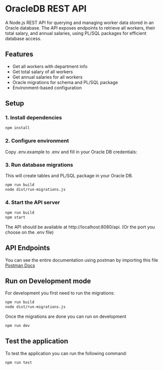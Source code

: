 # OracleDB REST API

A Node.js REST API for querying and managing worker data stored in an Oracle database. The API exposes endpoints to retrieve all workers, their total salary, and annual salaries, using PL/SQL packages for efficient database access.

## Features

- Get all workers with department info
- Get total salary of all workers
- Get annual salaries for all workers
- Oracle migrations for schema and PL/SQL package
- Environment-based configuration

## Setup

### 1. Install dependencies

```sh
npm install
```

### 2. Configure environment
Copy .env.example to .env and fill in your Oracle DB credentials:

### 3. Run database migrations
This will create tables and PL/SQL package in your Oracle DB.

```sh
npm run build
node dist/run-migrations.js
```

### 4. Start the API server

```sh
npm run build
npm start
```

The API should be available at http://localhost:8080/api. (Or the port you choose on the .env file)

## API Endpoints

You can see the entire documentation using postman by importing this file
[Postman Docs](documentation/oracle-node.postman_collection.json)


## Run on Development mode
For development you first need to run the migrations:

```sh
npm run build
node dist/run-migrations.js
```

Once the migrations are done you can run on development

```sh
npm run dev
```

## Test the application
To test the application you can run the following command:

```sh
npm run test
```
